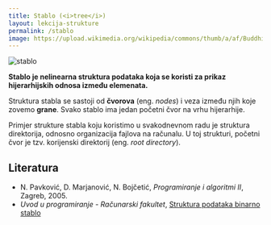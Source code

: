 ```yaml
---
title: Stablo (<i>tree</i>)
layout: lekcija-strukture
permalink: /stablo
image: https://upload.wikimedia.org/wikipedia/commons/thumb/a/af/Buddhisme.jpg/503px-Buddhisme.jpg
---
```


![stablo]({{page.image}})

**Stablo je nelinearna struktura podataka koja se koristi za prikaz hijerarhijskih odnosa između elemenata.**

Struktura stabla se sastoji od **čvorova** (eng. *nodes*) i veza između njih koje zovemo **grane**. Svako stablo ima jedan početni čvor na vrhu hijerarhije. 

Primjer strukture stabla koju koristimo u svakodnevnom radu je struktura direktorija, odnosno organizacija fajlova na računalu. U toj strukturi, početni čvor je tzv. korijenski direktorij (eng. *root directory*).

## Literatura

- N. Pavković, D. Marjanović, N. Bojčetić, *Programiranje i algoritmi II*, Zagreb, 2005.
- *Uvod u programiranje - Računarski fakultet*, [Struktura podataka binarno stablo](https://petlja.org/BubbleBee/r/lekcije/uvod-u-programiranje/nedelja_12)
